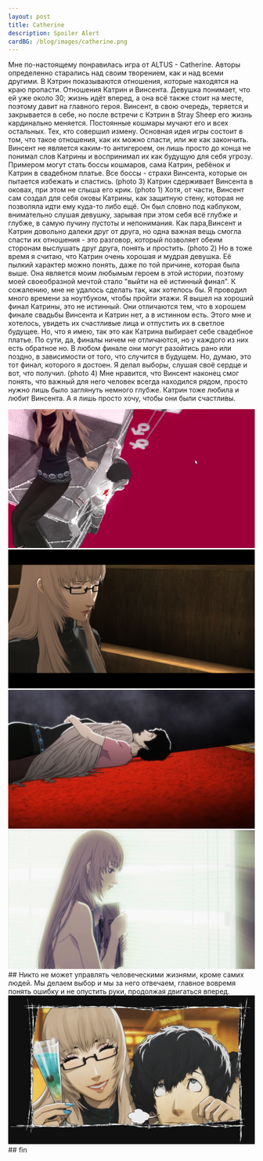 ```yaml
---
layout: post
title: Catherine
description: Spoiler Alert
cardBG: /blog/images/catherine.png
---
```


Мне по-настоящему понравилась игра от ALTUS - Catherine. Авторы определенно старались над своим творением, как и над всеми другими. 
В Кэтрин показываются отношения, которые находятся на краю пропасти. Отношения Катрин и Винсента. Девушка понимает, что ей уже около 30; жизнь идёт вперед, а она всё также стоит на месте, поэтому давит на главного героя. Винсент, в свою очередь, теряется и закрывается в себе, но после встречи с Кэтрин в Stray Sheep его жизнь кардинально меняется. 
Постоянные кошмары мучают его и всех остальных. Тех, кто совершил измену.
Основная идея игры состоит в том, что такое отношения, как их можно спасти, или же как закончить. Винсент не является каким-то антигероем, он лишь просто до конца не понимал слов Катрины и воспринимал их как будущую для себя угрозу. Примером могут стать боссы кошмаров, сама Катрин, ребёнок и Катрин в свадебном платье. Все боссы - страхи Винсента, которые он пытается избежать и спастись. (photo 3) 
Катрин сдерживает Винсента в оковах, при этом не слыша его крик. (photo 1) Хотя, от части, Винсент сам создал для себя оковы Катрины, как защитную стену, которая не позволяла идти ему куда-то либо ещё. Он был словно под каблуком, внимательно слушая девушку, зарывая при этом себя всё глубже и глубже, в самую пучину пустоты и непонимания. Как пара,Винсент и Катрин довольно далеки друг от друга, но одна важная вещь смогла спасти их отношения - это разговор, который позволяет обеим сторонам выслушать друг друга, понять и простить. (photo 2)
Но в тоже время я считаю, что Катрин очень хорошая и мудрая девушка. Её пылкий характер можно понять, даже по той причине, которая была выше. Она является моим любымым героем в этой истории, поэтому моей своеобразной мечтой стало "выйти на её истинный финал". 
К сожалению, мне не удалось сделать так, как хотелось бы. Я проводил много времени за ноутбуком, чтобы пройти этажи. Я вышел на хороший финал Катрины, это не истинный. Они отличаются тем, что в хорошем финале свадьбы Винсента и Катрин нет, а в истинном есть. Этого мне и хотелось, увидеть их счастливые лица и отпустить их в светлое будущее. Но, что я имею, так это как Катрина выбирает себе свадебное платье. 
По сути, да, финалы ничем не отличаются, но у каждого из них есть обратное но. В любом финале они могут разойтись рано или поздно, в зависимости от того, что случится в будущем. 
Но, думаю, это тот финал, которого я достоен. Я делал выборы, слушая своё сердце и вот, что получил. (photo 4)
Мне нравится, что Винсент наконец смог понять, что важный для него человек всегда находился рядом, просто нужно лишь было заглянуть немного глубже. Катрин тоже любила и любит Винсента. А я лишь просто хочу, чтобы они были счастливы.
<div><img src="/blog/images/cat_title.png"></div>
<div><img src="/blog/images/stray_sheep.png"></div>
<div><img src="/blog/images/withyou.png"></div>
<div><img src="/blog/images/good_final.png"></div>
## Никто не может управлять человеческими жизнями, кроме самих людей. Мы делаем выбор и мы за него отвечаем, главное вовремя понять ошибку и не опустить руки, продолжая двигаться вперед. 
<div><img src="/blog/images/catherine.png"></div>
## fin


